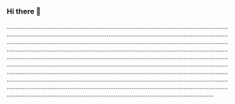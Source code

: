 ### Hi there 👋

................................................................................................................................................................................................................................................................................................................................................................................................................................................................................................................................................................................................................................................................................................................................................................................................................................................................................................................................................................................................................................................................................................................................................................................................................................................................................